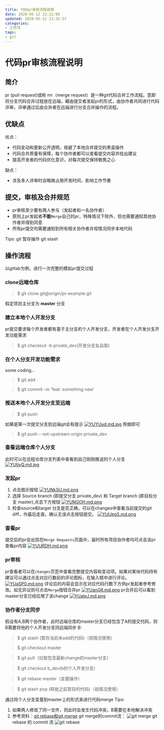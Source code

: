 ```yaml
---
title: 代码pr审核流程说明
date: 2020-05-12 22:21:09
updated: 2020-05-12 23:32:57
categories: 
- 工作流
tags:
- git
---
```

# 代码pr审核流程说明
## 简介
pr (pull request)或称 mr（merge request）是一种git代码合并工作流程。意即将分支代码合并过程放在远端，藉由提交者发起pr的形式，由协作者共同进行代码评审，评审通过后由合并者在远端进行分支合并操作的流程。
## 优缺点
优点：
- 代码变动和更新公开透明，规避了本地合并提交的黑盒操作
- 代码合并质量有保障，每个协作者都可以查看提交内容并给出建议
- 提高开发者的代码优化意识，对每次提交保持敬畏之心

缺点：
- 涉及多人评审时会略微占用开发时间，影响工作节奏
## 提交，审核及合并规范
- pr审核至少要有两人参与（发起者和一名协作者）
- 原则上pr发起者**不能**`Merge`自己的pr，特殊情况下除外，但也需要通知其他协作者并得到同意
- 所有pr提交均需要通知到所有相关协作者并视情况同步本地代码

Tips: git 暂存操作 git stash
## 操作流程
以gitlab为例，进行一次完整的模拟pr提交过程
### clone远端仓库
> $ git clone git@origin/pr-example.git

假定项目主分支为 **master** 分支
### 建立本地个人开发分支
pr提交要求每个开发者都有基于主分支的个人开发分支，开发者在个人开发分支开发功能需求
> $ git checkout -b private_dev(开发分支名自取)
### 在个人分支开发功能需求
some coding...
> $ git add .

> $ git commit -m 'feat: something new'
### 推送本地个人开发分支至远端
> $ git push

如果是第一次提交分支到远端git会有提示
[![YUYUud.md.jpg](https://s1.ax1x.com/2020/05/12/YUYUud.md.jpg)](https://imgchr.com/i/YUYUud)
照做即可
> $ git push --set-upstream origin private_dev
### 查看远端仓库个人分支
此时可以在远程仓库分支列表中查看到自己刚刚推送的个人分支
[![YUtjyQ.md.jpg](https://s1.ax1x.com/2020/05/12/YUtjyQ.md.jpg)](https://imgchr.com/i/YUtjyQ)
### 发起pr
1. 点击图示按钮
[![YUNkSU.md.png](https://s1.ax1x.com/2020/05/12/YUNkSU.md.png)](https://imgchr.com/i/YUNkSU)
2. 选择 Source branch (即提交分支 private_dev) 和 Target branch (即目标分支 master),点击下方按钮
[![YUNGOH.md.png](https://s1.ax1x.com/2020/05/12/YUNGOH.md.png)](https://imgchr.com/i/YUNGOH)
3. 检查source和target 分支是否正确，可以在changes中查看当前提交的git diff，作最后走查。确认无误点击按钮提交。
[![YUUegS.md.png](https://s1.ax1x.com/2020/05/12/YUUegS.md.png)](https://imgchr.com/i/YUUegS)
### 查看pr
提交后的pr会出现在`Merge Requests`页面中，届时所有项目协作者均可点击该pr查看pr内容
[![YUURDH.md.png](https://s1.ax1x.com/2020/05/12/YUURDH.md.png)](https://imgchr.com/i/YUURDH)
### pr审核
pr查看者可以在`changes`页签中查看完整提交内容和变动项。如果对某块代码持有建议可以通过点击对应行数前的评论图标，在输入框中进行评论。
[![YUaSP0.md.png](https://s1.ax1x.com/2020/05/12/YUaSP0.md.png)](https://imgchr.com/i/YUaSP0)
评论后的内容会显示在对应代码行数下方供pr发起者参考修改。如无异议则可点击`Merge`按钮合并pr
[![YUanG6.md.png](https://s1.ax1x.com/2020/05/12/YUanG6.md.png)](https://imgchr.com/i/YUanG6)
pr合并后可以看到master分支已经应用了该change
[![YUaIeJ.md.png](https://s1.ax1x.com/2020/05/12/YUaIeJ.md.png)](https://imgchr.com/i/YUaIeJ)
### 协作者分支同步
假设有A,B两个协作者，此时远端仓库的master分支已经包含了A的提交代码，则B需要将他的个人开发分支同远端同步
B:
> $ git stash (暂存当前未add的代码)（视情况使用）

> $ git checkout master

> $ git pull（拉取包含最新change的master分支）

> $ git checkout b_dev(b的个人开发分支)

> $ git rebase master（变基操作）

> $ git stash pop (释放之前暂存的代码)（视情况使用）

通过将个人分支变基到master上的形式来进行代码merge
Tips:
1. 如果两人修改了同一文件，则此时会发生代码冲突，B需要在本地解决冲突
2. 参考资料：[git rebase和git merge](https://www.jianshu.com/p/c17472d704a0)
git merge的commit流：
![git merge](https://upload-images.jianshu.io/upload_images/305877-c4ddfcf679821e2f.png?imageMogr2/auto-orient/strip|imageView2/2/w/1200/format/webp)
git rebase 的 commit 流
![git rebase](https://upload-images.jianshu.io/upload_images/305877-467ba180733adca1.png?imageMogr2/auto-orient/strip|imageView2/2/w/1200/format/webp)
